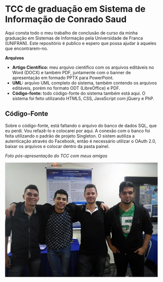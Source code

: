 # TCC de graduação em Sistema de Informação de Conrado Saud
Aqui consta todo o meu trabalho de conclusão de curso da minha graduação em Sistemas de Informação pela Universidade de Franca (UNIFRAN).
Este repositório é publico e espero que possa ajudar à aqueles que encontrarem-no.

**Arquivos**
* **Artigo Científico:** meu arquivo científico com os arquivos editáveis no Word (DOCX) e também PDF, juntamente com o banner de apresentação em formado PPTX para PowerPoint.
* **UML:** arquivo UML completo do sistema, também contendo os arquivos editáveis, porém no formato ODT (LibreOffice) e PDF.
* **Código-fonte:** todo código-fonte do sistema também está aqui. O sistema foi feito utilizando HTML5, CSS, JavaScript com jQuery e PhP.

## Código-Fonte
Sobre o código-fonte, está faltando o arquivo do banco de dados SQL, que eu perdi. Vou refazê-lo e colocarei por aqui.
A conexão com o banco foi feita utilizando o padrão de projeto Singleton.
O sistem autiliza a autenticação através do Facebook, então é necessário utilizar o OAuth 2.0, baixar os arquivos e colocar dentro da pasta painel.
 
*Foto pós-apresentação do TCC com meus amigos*  

![Conrado Saud](https://github.com/conradosaud/tcc-sistemas-informacao/blob/master/unifran-conrado-saud.jpg?raw=true)
